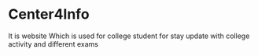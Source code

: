 # Center4Info
It is website Which is used for college student for stay update with college activity and different exams
